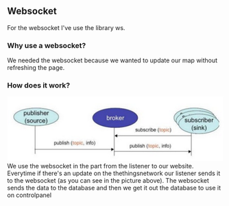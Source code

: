 ## **Websocket**
For the websocket I've use the library ws.
### **Why use a websocket?**
We needed the websocket because we wanted to update our map without refreshing the page.
### **How does it work?**
![](/assets/dist2.png)
We use the websocket in the part from the listener to our website.
Everytime if there's an update on the thethingsnetwork our listener sends it to the websocket (as you can see in the picture above).
The websocket sends the data to the database and then we get it out the database to use it on controlpanel



